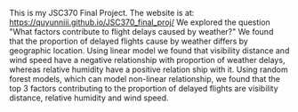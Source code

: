 This is my JSC370 Final Project. 
The website is at: https://quyunniii.github.io/JSC370_final_proj/
We explored the question "What factors contribute to flight delays caused by weather?"
We found that the proportion of delayed flights cause by weather differs by geographic location. 
Using linear model we found that visibility distance and wind speed have a negative relationship with proportion of weather delays, whereas relative humidity have a positive relation ship with it. 
Using random forest models, which can model non-linear relationship, we found that the top 3 factors contributing to the proportion of delayed flights are visibility distance, relative humidity and wind speed.
